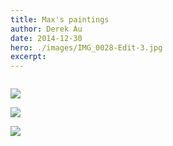 ```yaml
---
title: Max's paintings
author: Derek Au
date: 2014-12-30
hero: ./images/IMG_0028-Edit-3.jpg
excerpt: 
---
```


![]()
    
![](./images/IMG_0023-Edit-3-1.jpg)
    
![](./images/IMG_0040-Edit-5.jpg)
    
![](./images/IMG_0026-Edit-2-2.jpg)
